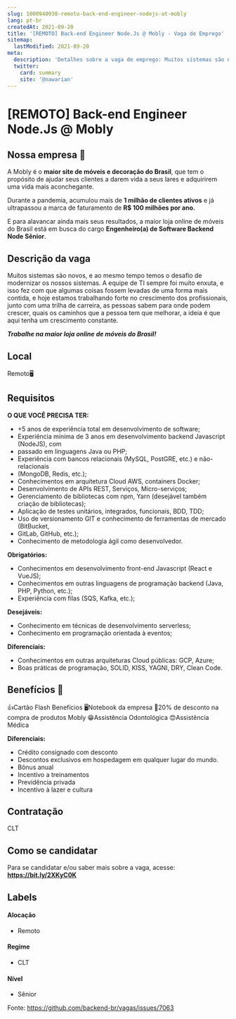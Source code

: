 ```yaml
---
slug: 1000940938-remoto-back-end-engineer-nodejs-at-mobly
lang: pt-br
createdAt: 2021-09-20
title: '[REMOTO] Back-end Engineer Node.Js @ Mobly - Vaga de Emprego'
sitemap:
  lastModified: 2021-09-20
meta:
  description: 'Detalhes sobre a vaga de emprego: Muitos sistemas são novos, e ao mesmo tempo temos o desafio de modernizar os nossos sistemas. A equipe de TI sempre foi muito enxuta, e isso fez com que algumas coisas fossem levadas de uma forma mais contida, e hoje estamos trabalhando forte no crescimento dos profissionais, junto com uma trilha de carreira, as pessoas sabem para onde podem crescer, quais os caminhos que a pessoa tem que melhorar, a ideia é que aqui tenha um crescimento constante.  **_Trabalhe na maior loja online de móveis do Brasil!_**'
  twitter:
    card: summary
    site: '@nawarian'
---
```


# [REMOTO] Back-end Engineer Node.Js @ Mobly

## Nossa empresa 🧡

A Mobly é o **maior site de móveis e decoração do Brasil**, que tem o propósito de ajudar seus clientes a darem vida a seus lares e adquirirem uma vida mais aconchegante. 

Durante a pandemia, acumulou mais de **1 milhão de clientes ativos** e já ultrapassou a marca de faturamento de **R$ 100 milhões por ano.**

E para alavancar ainda mais seus resultados, a maior loja online de móveis do Brasil está em busca do cargo **Engenheiro(a) de Software Backend Node Sênior**.

## Descrição da vaga

Muitos sistemas são novos, e ao mesmo tempo temos o desafio de modernizar os nossos sistemas. A equipe de TI sempre foi muito enxuta, e isso fez com que algumas coisas fossem levadas de uma forma mais contida, e hoje estamos trabalhando forte no crescimento dos profissionais, junto com uma trilha de carreira, as pessoas sabem para onde podem crescer, quais os caminhos que a pessoa tem que melhorar, a ideia é que aqui tenha um crescimento constante. 

**_Trabalhe na maior loja online de móveis do Brasil!_**

## Local

Remoto🖥

## Requisitos

**O QUE VOCÊ PRECISA TER:**

- +5 anos de experiência total em desenvolvimento de software;
- Experiência mínima de 3 anos em desenvolvimento backend Javascript (NodeJS), com
- passado em linguagens Java ou PHP;
- Experiência com bancos relacionais (MySQL, PostGRE, etc.) e não-relacionais
- (MongoDB, Redis, etc.);
- Conhecimentos em arquitetura Cloud AWS, containers Docker;
- Desenvolvimento de APIs REST, Serviços, Micro-serviços;
- Gerenciamento de bibliotecas com npm, Yarn (desejável também criação de bibliotecas);
- Aplicação de testes unitários, integrados, funcionais, BDD, TDD;
- Uso de versionamento GIT e conhecimento de ferramentas de mercado (BitBucket,
- GitLab, GitHub, etc.);
- Conhecimento de metodologia ágil como desenvolvedor.

**Obrigatórios:**

-  Conhecimentos em desenvolvimento front-end Javascript (React e VueJS);
- Conhecimentos em outras linguagens de programação backend (Java, PHP, Python, etc.);
- Experiência com filas (SQS, Kafka, etc.);

**Desejáveis:**

- Conhecimento em técnicas de desenvolvimento serverless;
- Conhecimento em programação orientada à eventos;

**Diferenciais:**

- Conhecimentos em outras arquiteturas Cloud públicas: GCP, Azure;
- Boas práticas de programação, SOLID, KISS, YAGNI, DRY, Clean Code.

## Benefícios 🤑

👍Cartão Flash Benefícios
 🖥Notebook da empresa
🤩20% de desconto na compra de produtos Mobly
😁Assistência Odontológica
😍Assistência Médica

**Diferenciais:**

- Crédito consignado com desconto
- Descontos exclusivos em hospedagem em qualquer lugar do mundo.
- Bônus anual
- Incentivo a treinamentos
- Previdência privada
- Incentivo à lazer e cultura

## Contratação

CLT

## Como se candidatar

Para se candidatar e/ou saber mais sobre a vaga, acesse: **https://bit.ly/2XKyC0K**

## Labels


#### Alocação

 - Remoto

#### Regime

- CLT


#### Nível

- Sênior




Fonte: https://github.com/backend-br/vagas/issues/7063